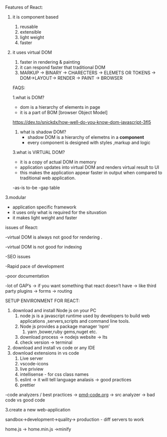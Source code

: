 Features of React:

1. it is component based
   1. reusable
   2. extensible
   3. light weight
   4. faster
2. it uses virtual DOM

   1. faster in rendering & painting
   2. it can respond faster that traditional DOM
   3. MARKUP → BINARY → CHARECTERS → ELEMETS OR TOKENS → DOM→LAYOUT→ RENDER → PAINT → BROWSER

   FAQS:

   1.what is DOM?

   - dom is a hierarchy of elements in page
   - it is a part of BOM [browser Object Model]

   https://dev.to/snickdx/how-well-do-you-know-dom-javascript-3fl5

   1. what is shadow DOM?
      - shadow DOM is a hierarchy of elemetns in a **component**
      - every component is designed with styles ,markup and logic

   3.what is VIRTUAL DOM?

   - it is a copy of actual DOM in memory
   - application updates into virtual DOM and renders virtual result to UI
   - this makes the application appear faster in output when compared to traditional web application.

   -as-is to-be -gap table

3.modular

- application specific framework
- it uses only what is required for the situvation
- it makes light weight and faster

issues of React:

-virtual DOM is always not good for rendering .

-virtual DOM is not good for indexing

-SEO issues

-Rapid pace of development

-poor documentation

-lot of GAP’s → if you want something that react doesn’t have → like third party plugins → forms → routing

SETUP ENVIRONMENT FOR REACT:

1. download and install Node js on your PC
   1. node js is a javascript runtime used by developers to build web applications ,servers,scripts and command line tools.
   2. Node js provides a package manager ‘npm’
      1. yarn ,bower,ruby gems,nuget etc.
   3. download process → nodejs website → lts
   4. check version → terminal
2. download and install vs code or any IDE
3. download extensions in vs code
   1. Live server
   2. vscode-icons
   3. live priview
   4. intellisense - for css class names
   5. eslint → it will tell language analasis → good practices
   6. prettier

-code analyzers / best practices → [pmd-code.org](http://pmd-code.org) → src analyzer → bad code vs good code

3.create a new web-application

sandbox→development→quality→ production - diff servers to work

home.js → home.min.js →minify
